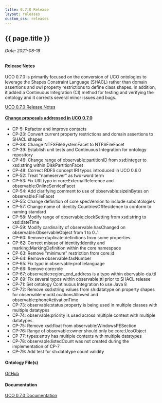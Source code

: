 ```yaml
---
title: 0.7.0 Release
layout: releases
custom_css: releases
---
```


## {{ page.title }}

###### Date: 2021-08-18


#### Release Notes

UCO 0.7.0 is primarily focused on the conversion of UCO ontologies to leverage the Shapes Constraint Language (SHACL) rather than domain assertions and owl property restrictions to define class shapes. In addition, it added a Continuous Integration (CI) method for testing and verifying the ontology and it corrects several minor issues and bugs.

[UCO 0.7.0 Release Notes](./UCO-0.7.0-ReleaseNotes.md)

#### [Change proposals addressed in UCO 0.7.0](https://unifiedcyberontology.atlassian.net/wiki/spaces/OC/pages/61243393/Change+Proposals)

* CP-5: Refactor and improve contacts
* CP-23: Convert current property restrictions and domain assertions to SHACL shapes
* CP-38: Change NTFSFileSystemFacet to NTFSFileFacet
* CP-39: Establish unit tests and Continuous Integration for ontology repository
* CP-46: Change range of observable:partitionID from xsd:integer to xsd:string within DiskPartitionFacet
* CP-48: Correct RDFS concept IRI typos introduced in UCO 0.6.0
* CP-52: Treat "nameserver" as two-word term
* CP-53: Fix URI typo in core:ExternalReference and observable:OnlineServiceFacet
* CP-54: Add clarifying comment to use of observable:sizeInBytes on observable:FileFacet
* CP-55: Change definition of core:specVersion to include subontologies
* CP-57: Change name of identity:CountriesOfResidence to conform to naming standard
* CP-58: Modify range of observable:clockSetting from xsd:string to xsd:dateTime
* CP-59: Modify cardinality of observable:hasChanged on observable:ObservableObject from 1 to 0..1
* CP-60: Remove duplicate definitions from some properties
* CP-62: Correct misuse of identity:Identity and marking:MarkingDefinition within the core namespace
* CP-63: Remove "minimum" restriction from core:id
* CP-64: Remove observable:faxNumber
* CP-65: Fix typo in observable:profilelanguage
* CP-66: Remove core:role
* CP-67: observable:region_end_address is a typo within obervable-da.ttl
* CP-69: Fix several typos within observable.ttl prior to SHACL release
* CP-71: Set ontology Continuous Integration to use Java 8
* CP-72: Remove xsd:string values from sh:datatype on property shapes for observable:mockLocationsAllowed and observable:phoneActivationTime
* CP-73: observable:status property is being used in multiple classes with multiple datatypes
* CP-74: observable:priority is used across multiple context with multiple datatypes
* CP-75: Remove xsd:float from observable:WindowsPESection
* CP-76: Range of observable:owner should only be core:UcoObject
* CP-77: types:entry has multiple contexts with multiple datatypes
* CP-78: observable:listedCount was not created during the implementation of CP-7
* CP-79: Add test for sh:datatype count validity


#### Ontology File(s)

[GitHub](https://github.com/ucoProject/UCO/releases/tag/0.7.0)

#### Documentation

[UCO 0.7.0 Documentation](./docs/index.html)
